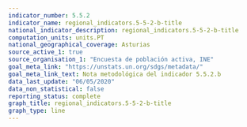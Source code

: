 ```yaml
---
indicator_number: 5.5.2
indicator_name: regional_indicators.5-5-2-b-title
national_indicator_description: regional_indicators.5-5-2-b-title
computation_units: units.PT
national_geographical_coverage: Asturias
source_active_1: true
source_organisation_1: "Encuesta de población activa, INE"
goal_meta_link: "https://unstats.un.org/sdgs/metadata/"
goal_meta_link_text: Nota metodológica del indicador 5.5.2.b
data_last_update: "06/05/2020"
data_non_statistical: false
reporting_status: complete
graph_title: regional_indicators.5-5-2-b-title
graph_type: line
---
```

